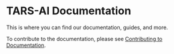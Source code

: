# TARS-AI Documentation

This is where you can find our documentation, guides, and more.

To contribute to the documentation, please see [Contributing to Documentation](https://docs-tars-ai.vercel.app/contribute/docs).
